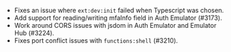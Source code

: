 - Fixes an issue where `ext:dev:init` failed when Typescript was chosen.
- Add support for reading/writing mfaInfo field in Auth Emulator (#3173).
- Work around CORS issues with jsdom in Auth Emulator and Emulator Hub (#3224).
- Fixes port conflict issues with `functions:shell` (#3210).
